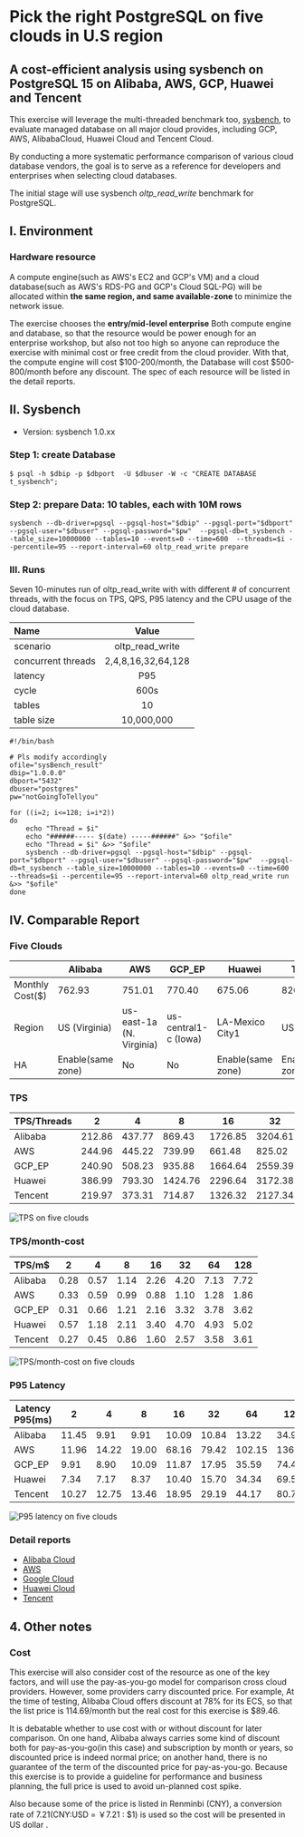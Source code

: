 # Pick the right PostgreSQL on five clouds  in U.S region

## A cost-efficient analysis using sysbench on PostgreSQL 15 on Alibaba, AWS, GCP, Huawei and Tencent


This exercise will leverage the multi-threaded benchmark too, [sysbench](https://github.com/akopytov/sysbench), to evaluate managed database on all major cloud provides, including GCP, AWS, AlibabaCloud, Huawei Cloud and Tencent Cloud. 

By conducting a more systematic performance comparison of various cloud database vendors, the goal is to serve as a reference for developers and enterprises when selecting cloud databases. 

The initial stage will use sysbench *oltp_read_write* benchmark for PostgreSQL.


## I. Environment

### Hardware resource
A compute engine(such as AWS's EC2 and GCP's VM) and a cloud database(such as AWS's RDS-PG and GCP's Cloud SQL-PG) will be allocated within **the same region, and same available-zone** to minimize the network issue.

The exercise chooses the **entry/mid-level enterprise** Both compute engine and database, so that the resource would be power enough for an enterprise workshop, but also not too high so anyone can reproduce the exercise with minimal cost or free credit from the cloud provider. With that, the compute engine will cost $100-200/month, the Database will cost $500-800/month before any discount. The spec of each resource will be listed in the detail reports. 


## II. Sysbench

* Version: sysbench 1.0.xx 

### Step 1:  create Database

```
$ psql -h $dbip -p $dbport  -U $dbuser -W -c "CREATE DATABASE t_sysbench";
```

### Step 2: prepare Data: 10 tables, each with 10M rows

```
sysbench --db-driver=pgsql --pgsql-host="$dbip" --pgsql-port="$dbport" --pgsql-user="$dbuser" --pgsql-password="$pw"  --pgsql-db=t_sysbench --table_size=10000000 --tables=10 --events=0 --time=600  --threads=$i --percentile=95 --report-interval=60 oltp_read_write prepare
```

### III. Runs

Seven 10-minutes run of oltp_read_write with with different # of concurrent threads, with the focus on TPS, QPS, P95 latency and the CPU usage of the cloud database.

| Name             | Value |
| :---------------- | :------: | 
| scenario        |  oltp\_read\_write   | 
| concurrent threads        |  2,4,8,16,32,64,128   |
| latency           |   P95   |  
| cycle           |   600s   |  
| tables | 10   | 
| table size | 10,000,000   | 


```
#!/bin/bash

# Pls modify accordingly
ofile="sysBench_result"
dbip="1.0.0.0"
dbport="5432"
dbuser="postgres"
pw="notGoingToTellyou"

for ((i=2; i<=128; i=i*2)) 
do 
	echo "Thread = $i"
	echo "######----- $(date) -----######" &>> "$ofile"
	echo "Thread = $i" &>> "$ofile"
	sysbench --db-driver=pgsql --pgsql-host="$dbip" --pgsql-port="$dbport" --pgsql-user="$dbuser" --pgsql-password="$pw"  --pgsql-db=t_sysbench --table_size=10000000 --tables=10 --events=0 --time=600  --threads=$i --percentile=95 --report-interval=60 oltp_read_write run &>> "$ofile"
done
```

## IV. Comparable Report 

### Five Clouds 
|                 | Alibaba       | AWS                      | GCP_EP               | Huawei          | Tencent       |
| --------------- | ------------- | ------------------------ | -------------------- | --------------- | ------------- |
| Monthly Cost($) | 762.93        | 751.01                   | 770.40               | 675.06          | 826.85        |
| Region          | US (Virginia) | us-east-1a (N. Virginia) | us-central1-c (Iowa) | LA-Mexico City1 | US (Virginia) |
| HA | Enable(same zone) | No | No | Enable(same zone) | Enable(same zone)

### TPS

| TPS/Threads | 2      | 4      | 8       | 16      | 32      | 64      | 128     |
| ----------- | ------ | ------ | ------- | ------- | ------- | ------- | ------- |
| Alibaba     | 212.86 | 437.77 | 869.43  | 1726.85 | 3204.61 | 5440.64 | 5892.50 |
| AWS         | 244.96 | 445.22 | 739.99  | 661.48  | 825.02  | 958.75  | 1396.26 |
| GCP_EP      | 240.90 | 508.23 | 935.88  | 1664.64 | 2559.39 | 2910.95 | 2790.33 |
| Huawei      | 386.99 | 793.30 | 1424.76 | 2296.64 | 3172.38 | 3328.92 | 3388.67 |
| Tencent     | 219.97 | 373.31 | 714.87  | 1326.32 | 2127.34 | 2964.04 | 2982.50 |

![TPS on five clouds](./images/PG15_sysbench_TPS_AAGHT.jpg)

### TPS/month-cost 

| TPS/m$  | 2    | 4    | 8    | 16   | 32   | 64   | 128  |
| ------- | ---- | ---- | ---- | ---- | ---- | ---- | ---- |
| Alibaba | 0.28 | 0.57 | 1.14 | 2.26 | 4.20 | 7.13 | 7.72 |
| AWS     | 0.33 | 0.59 | 0.99 | 0.88 | 1.10 | 1.28 | 1.86 |
| GCP_EP  | 0.31 | 0.66 | 1.21 | 2.16 | 3.32 | 3.78 | 3.62 |
| Huawei  | 0.57 | 1.18 | 2.11 | 3.40 | 4.70 | 4.93 | 5.02 |
| Tencent | 0.27 | 0.45 | 0.86 | 1.60 | 2.57 | 3.58 | 3.61 |
 
![TPS/month-cost on five clouds](./images/PG15_sysbench_TPSDollarMonth_AAGHT.jpg)


### P95 Latency

| Latency P95(ms) | 2     | 4     | 8     | 16    | 32    | 64     | 128    |
| --------------- | ----- | ----- | ----- | ----- | ----- | ------ | ------ |
| Alibaba         | 11.45 | 9.91  | 9.91  | 10.09 | 10.84 | 13.22  | 34.95  |
| AWS             | 11.96 | 14.22 | 19.00 | 68.16 | 79.42 | 102.15 | 136.17 |
| GCP_EP          | 9.91  | 8.90  | 10.09 | 11.87 | 17.95 | 35.59  | 74.46  |
| Huawei          | 7.34  | 7.17  | 8.37  | 10.40 | 15.70 | 34.34  | 69.57  |
| Tencent         | 10.27 | 12.75 | 13.46 | 18.95 | 29.19 | 44.17  | 80.76  |

![P95 latency  on five clouds](./images/PG15_sysbench_LatencyP95_AAGHT.jpg)


### Detail reports

* [Alibaba Cloud](./AliCloud/Ali_PG15_Sysbench.md) 
* [AWS](./AWS/AWS_PG15_Sysbench.md)
* [Google Cloud](./GCP/GCP_PG15_Sysbench.md)
* [Huawei Cloud](./HuaweiCloud/Huawei_PG15_Sysbench.md)
* [Tencent](./Tencent/Tencent_PG15_Sysbench.md)

## 4. Other notes

### Cost

This exercise will also consider cost of the resource as one of the key factors, and will use the pay-as-you-go model for comparison cross cloud providers. However, some providers carry discounted price. For example, 
At the time of testing, Alibaba Cloud offers discount at 78% for its ECS, so that the list price is 114.69/month but the real cost for this exercise is $89.46. 

It is debatable whether to use cost with or without discount for later comparison. On one hand, Alibaba always carries some kind of discount both for pay-as-you-go(in this case) and subscription by month or years, so discounted price is indeed normal price; on another hand, there is no guarantee of the term of the discounted price for pay-as-you-go. Because this exercise is to provide a guideline for performance and business planning, the full price is used to avoid un-planned cost spike. 

Also because some of the price is listed in Renminbi (CNY), a conversion rate of 7.21(CNY:USD = ￥7.21 : $1) is used so the cost will be presented in US dollar . 